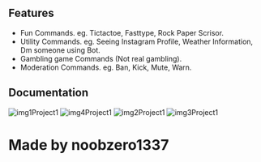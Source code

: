 ## Features

- Fun Commands. eg. Tictactoe, Fasttype, Rock Paper Scrisor.
- Utility Commands. eg. Seeing Instagram Profile, Weather Information, Dm someone using Bot.
- Gambling game Commands (Not real gambling).
- Moderation Commands. eg. Ban, Kick, Mute, Warn.

## Documentation

![img1Project1](https://github.com/user-attachments/assets/63cdd506-2a2e-4e87-ab13-69393dae6abf)
![img4Project1](https://github.com/user-attachments/assets/0758abee-db03-4fc4-aba6-415565b1ed55)
![img2Project1](https://github.com/user-attachments/assets/138cb2d6-919a-45cf-ae24-309d89c71f45)
![img3Project1](https://github.com/user-attachments/assets/51358a66-513a-4cf9-b7ee-c415e8eaf7a5)

# Made by noobzero1337
